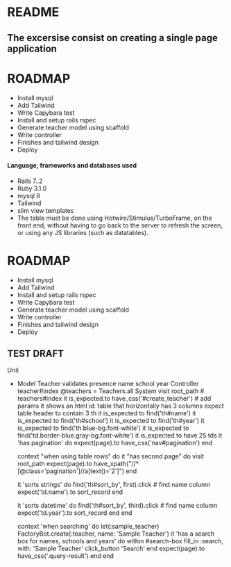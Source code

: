 # README
## The excersise consist on creating a single page application 

# ROADMAP

* Install mysql
* Add Tailwind
* Write Capybara test
* Install and setup rails rspec
* Generate teacher model using scaffold
* Write controller
* Finishes and tailwind design 
* Deploy 


#### Language, frameworks and databases used 

- Rails 7..2
- Ruby 3.1.0
- mysql 8
- Tailwind
- slim view templates
- The table must be done using Hotwire/Stimulus/TurboFrame, on the front end, without having to go back to the server to refresh the screen, or using any JS libraries (such as datatables).

# ROADMAP

- Install mysql
- Add Tailwind
- Install and setup rails rspec
- Write Capybara test
- Generate teacher model using scaffold
- Write controller
- Finishes and tailwind design 
- Deploy 

## TEST DRAFT

Unit 
- Model Teacher
  validates presence 
    name
    school
    year
Controller
  teacher#index
  @teachers = Teachers.all
System
  visit root_path # teachers#index
  it is_expected.to have_css('#create_teacher') # add params
  it shows an html id: table that horizontally has 3 columns
    expect table header to contain 3 th
  it is_expected to find('th#name')
  it is_expected to find('th#school')
  it is_expected to find('th#year')
  it is_expected to find('th.blue-bg.font-white')
  it is_expected to find('td.border-blue.gray-bg.font-white')
  it is_expected to have 25 tds
  it 'has pagination' do
    expect(page).to have_css('nav#pagination')
  end

  context "when using table rows" do
    it "has second page" do
      visit root_path
      expect(page).to have_xpath("//*[@class='pagination']//a[text()='2']")
    end

    it 'sorts strings' do
      find('th#sort_by', first).click # find name column
      expect('td.name').to sort_record
    end

    it 'sorts datetime' do
      find('th#sort_by', third).click # find name column
      expect('td.year').to sort_record
    end
  end 

  context 'when searching' do
    let(:sample_teacher) FactoryBot.create(:teacher, name: 'Sample Teacher')
    it 'has a search box for names, schools and years' do
      within #search-box
        fill_in :search, with: 'Sample Teacher'
        click_button 'Search'
      end
      expect(page).to have_css('.query-result')
    end
  end
